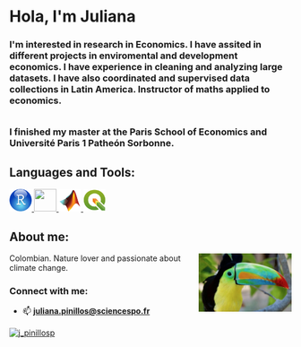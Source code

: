 

<!--  <img align="center">![alt text](https://github.com/JPinillos/miscellaneous/blob/main/aviario001.jpg?raw=true) <br/> -->

<h1 align="left">Hola, I'm Juliana</h1> 

<h3 align="left">I'm interested in research in Economics. I have assited in different projects in enviromental and development economics. I have experience in cleaning and analyzing large datasets. I have also coordinated and supervised data collections in Latin America. Instructor of maths applied to economics. <br> <br/>

I finished my master at the Paris School of Economics and Université Paris 1 Patheón Sorbonne.</h3>

<h2 align="left">Languages and Tools:</h3>

<p align="left"> <a href="https://rstudio.com//" target="_blank"> <img src="https://github.com/JPinillos/miscellaneous/blob/main/RStudio.png" alt="R" width="40" height="40"/> </a> <a href="https://www.stata.com/" target="_blank"> <img src="https://www.google.com/url?sa=i&url=https%3A%2F%2Ficon-icons.com%2Ficon%2Ffile-type-stata%2F130148&psig=AOvVaw37cyrKhZPiUNyOL3VcfGTQ&ust=1609797040348000&source=images&cd=vfe&ved=0CAIQjRxqFwoTCJiw37vfgO4CFQAAAAAdAAAAABAD?raw=true alt="Stata" width="40" height="40"/> </a> <a href="https://www.mathworks.com/products/matlab.html" target="_blank"> <img src="https://github.com/JPinillos/miscellaneous/blob/main/Matlab.png" alt="Matlab" width="40" height="40"/> </a> <a href="https://qgis.org/en/site/" target="_blank"> <img src="https://github.com/JPinillos/miscellaneous/blob/main/qgis.png" alt="QGIS" width="40" height="40"/> </a> </p>

<h2 align="left">About me:</h3> 

<img align="right" width="33%" src="https://github.com/JPinillos/miscellaneous/blob/main/aviario001.jpg?raw=true">

Colombian. Nature lover and passionate about climate change.



<h3 align="left">Connect with me:</h3>

- 📫 **juliana.pinillos@sciencespo.fr**
<p align="left">
<a href="https://twitter.com/j_pinillosp" target="blank"><img align="center" src="https://cdn.jsdelivr.net/npm/simple-icons@3.0.1/icons/twitter.svg" alt="j_pinillosp" height="30" width="40" /></a>
</p>
